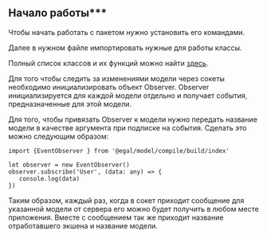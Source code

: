 ## Начало работы***

Чтобы начать работать с пакетом нужно установить его командами.

<!--  TODO: Восстановить команды -->

Далее в нужном файле импортировать  нужные для работы классы.

Полный список классов и их функций можно найти [здесь](/client/classes.md).

Для того чтобы следить за изменениями модели через сокеты необходимо инициализировать объект Observer.
Observer инициализируется для каждой модели отдельно и получает события, предназначенные для этой модели.

Для того, чтобы привязать Observer к модели нужно передать название модели в качестве аргумента при подписке на события.
Сделать это можно следующим образом:
```
import {EventObserver } from '@egal/model/compile/build/index'

let observer = new EventObserver()
observer.subscribe('User', (data: any) => {
   console.log(data)
})
```
 Таким образом, каждый раз, когда в сокет приходит сообщение для указанной модели от сервера его можно будет получить в любом месте приложения. Вместе с сообщением так же приходит название отработавшего экшена и название модели.
